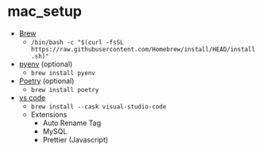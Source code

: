 # mac_setup

- [Brew](https://brew.sh)
  - `/bin/bash -c "$(curl -fsSL https://raw.githubusercontent.com/Homebrew/install/HEAD/install.sh)"`
- [pyenv](https://github.com/pyenv/pyenv) (optional)
  - `brew install pyenv`
- [Poetry](https://python-poetry.org) (optional)
  - `brew install poetry`
- [vs code](https://code.visualstudio.com)
  - `brew install --cask visual-studio-code`
  - Extensions
    - Auto Rename Tag
    - MySQL
    - Prettier (Javascript)

